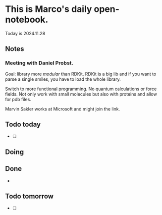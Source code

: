 # This is Marco's daily open-notebook.

Today is 2024.11.28


## Notes
### Meeting with Daniel Probst. 
Goal: library more *modular* than RDKit. RDKit is a big lib and if you want to parse a single smiles,
you have to load the whole library.

Switch to more functional programming. No quantum calculations or force fields. Not only work with small molecules
but also with proteins and allow for pdb files.

Marvin Sakler works at Microsoft and might join the link.

## Todo today
- [ ] 

## Doing


## Done
*  


## Todo tomorrow
- [ ]